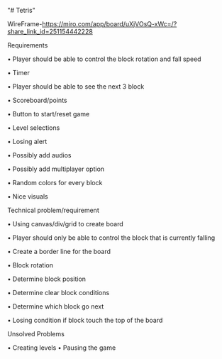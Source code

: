 "# Tetris" 

WireFrame-https://miro.com/app/board/uXjVOsQ-xWc=/?share_link_id=251154442228

Requirements

• Player should be able to control the block rotation and fall speed

•	Timer

•	Player should be able to see the next 3 block

•	Scoreboard/points

•	Button to start/reset game

•	Level selections

•	Losing alert

•	Possibly add audios

•	Possibly add multiplayer option

•	Random colors for every block

•	Nice visuals



Technical problem/requirement

•	Using canvas/div/grid to create board

•	Player should only be able to control the block that is currently falling

•	Create a border line for the board

•	Block rotation

•	Determine block position

•	Determine clear block conditions

•	Determine which block go next

•	Losing condition if block touch the top of the board


Unsolved Problems

• Creating levels
• Pausing the game
